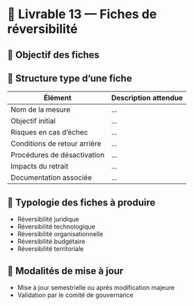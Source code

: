 # 📘 Livrable 13 — Fiches de réversibilité

## 🔹 Objectif des fiches

<!-- Préciser pourquoi chaque fiche de réversibilité est produite -->

## 🔹 Structure type d’une fiche

| Élément                      | Description attendue                     |
|-----------------------------|------------------------------------------|
| Nom de la mesure            | ...                                      |
| Objectif initial            | ...                                      |
| Risques en cas d’échec      | ...                                      |
| Conditions de retour arrière| ...                                      |
| Procédures de désactivation | ...                                      |
| Impacts du retrait          | ...                                      |
| Documentation associée      | ...                                      |

## 🔹 Typologie des fiches à produire

- Réversibilité juridique
- Réversibilité technologique
- Réversibilité organisationnelle
- Réversibilité budgétaire
- Réversibilité territoriale

## 🔹 Modalités de mise à jour

- Mise à jour semestrielle ou après modification majeure
- Validation par le comité de gouvernance
